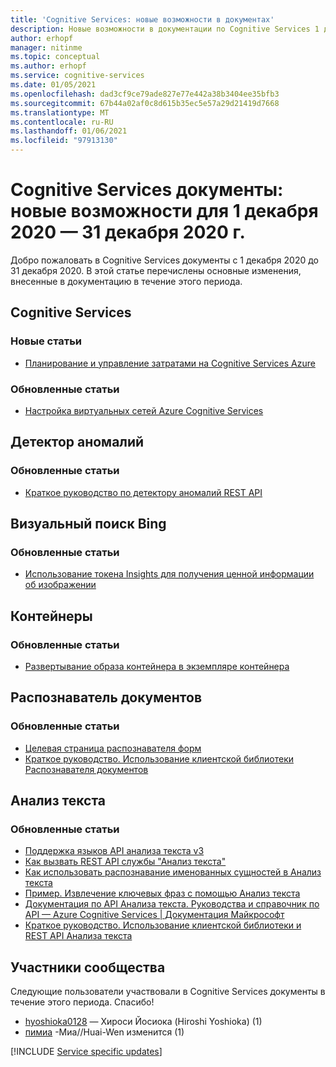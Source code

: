 ```yaml
---
title: 'Cognitive Services: новые возможности в документах'
description: Новые возможности в документации по Cognitive Services 1 декабря 2020-31 декабря 2020.
author: erhopf
manager: nitinme
ms.topic: conceptual
ms.author: erhopf
ms.service: cognitive-services
ms.date: 01/05/2021
ms.openlocfilehash: dad3cf9ce79ade827e77e442a38b3404ee35bfb3
ms.sourcegitcommit: 67b44a02af0c8d615b35ec5e57a29d21419d7668
ms.translationtype: MT
ms.contentlocale: ru-RU
ms.lasthandoff: 01/06/2021
ms.locfileid: "97913130"
---
```

# <a name="cognitive-services-docs-whats-new-for-december-1-2020---december-31-2020"></a>Cognitive Services документы: новые возможности для 1 декабря 2020 — 31 декабря 2020 г.

Добро пожаловать в Cognitive Services документы с 1 декабря 2020 до 31 декабря 2020. В этой статье перечислены основные изменения, внесенные в документацию в течение этого периода.

## <a name="cognitive-services"></a>Cognitive Services

### <a name="new-articles"></a>Новые статьи

- [Планирование и управление затратами на Cognitive Services Azure](plan-manage-costs.md)

### <a name="updated-articles"></a>Обновленные статьи

- [Настройка виртуальных сетей Azure Cognitive Services](cognitive-services-virtual-networks.md)

## <a name="anomaly-detector"></a>Детектор аномалий

### <a name="updated-articles"></a>Обновленные статьи

- [Краткое руководство по детектору аномалий REST API](https://docs.microsoft.com/azure/cognitive-services/anomaly-detector/quickstarts/client-libraries?tabs=windows&pivots=rest-api)

## <a name="bing-visual-search"></a>Визуальный поиск Bing

### <a name="updated-articles"></a>Обновленные статьи

- [Использование токена Insights для получения ценной информации об изображении](/azure/cognitive-services/bing-visual-search/use-insights-token.md)

## <a name="containers"></a>Контейнеры

### <a name="updated-articles"></a>Обновленные статьи

- [Развертывание образа контейнера в экземпляре контейнера](/azure/cognitive-services/containers/azure-container-instance-recipe.md)

## <a name="form-recognizer"></a>Распознаватель документов

### <a name="updated-articles"></a>Обновленные статьи

- [Целевая страница распознавателя форм](/azure/cognitive-services/form-recognizer/index.yml)
- [Краткое руководство. Использование клиентской библиотеки Распознавателя документов](/azure/cognitive-services/form-recognizer/quickstarts/client-library.md)

## <a name="text-analytics"></a>Анализ текста

### <a name="updated-articles"></a>Обновленные статьи

- [Поддержка языков API анализа текста v3](/azure/cognitive-services/text-analytics/language-support.md)
- [Как вызвать REST API службы "Анализ текста"](/azure/cognitive-services/text-analytics/how-tos/text-analytics-how-to-call-api.md)
- [Как использовать распознавание именованных сущностей в Анализ текста](/azure/cognitive-services/text-analytics/how-tos/text-analytics-how-to-entity-linking.md)
- [Пример. Извлечение ключевых фраз с помощью Анализ текста](/azure/cognitive-services/text-analytics/how-tos/text-analytics-how-to-keyword-extraction.md)
- [Документация по API Анализа текста. Руководства и справочник по API — Azure Cognitive Services | Документация Майкрософт](/azure/cognitive-services/text-analytics/index.yml)
- [Краткое руководство. Использование клиентской библиотеки и REST API Анализа текста](/azure/cognitive-services/text-analytics/quickstarts/client-libraries-rest-api.md)

## <a name="community-contributors"></a>Участники сообщества

Следующие пользователи участвовали в Cognitive Services документы в течение этого периода. Спасибо!

- [hyoshioka0128](https://github.com/hyoshioka0128) — Хироси Йосиока (Hiroshi Yoshioka) (1)
- [пимиа](https://github.com/pymia) -Миа//Huai-Wen изменится (1)

[!INCLUDE [Service specific updates](./includes/service-specific-updates.md)]
